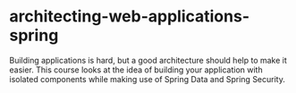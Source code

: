 # architecting-web-applications-spring
Building applications is hard, but a good architecture should help to make it easier. This course looks at the idea of building your application with isolated components while making use of Spring Data and Spring Security.
